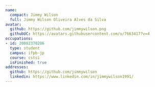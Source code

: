 ```yaml
---
name:
  compact: Jimmy Wilson
  full: Jimmy Wilson Oliveira Alves da Silva
avatar:
  github: https://github.com/jimmywilson.png
  githubUC: https://avatars.githubusercontent.com/u/7663417?v=4
occupations:
- id: 20082370286
  type: student
  campus: ifpb-jp
  course: cstsi
  isFinished: true
addresses:
  github: https://github.com/jimmywilson
  linkedin: https://www.linkedin.com/in/jimmywilson1991/
---
```

